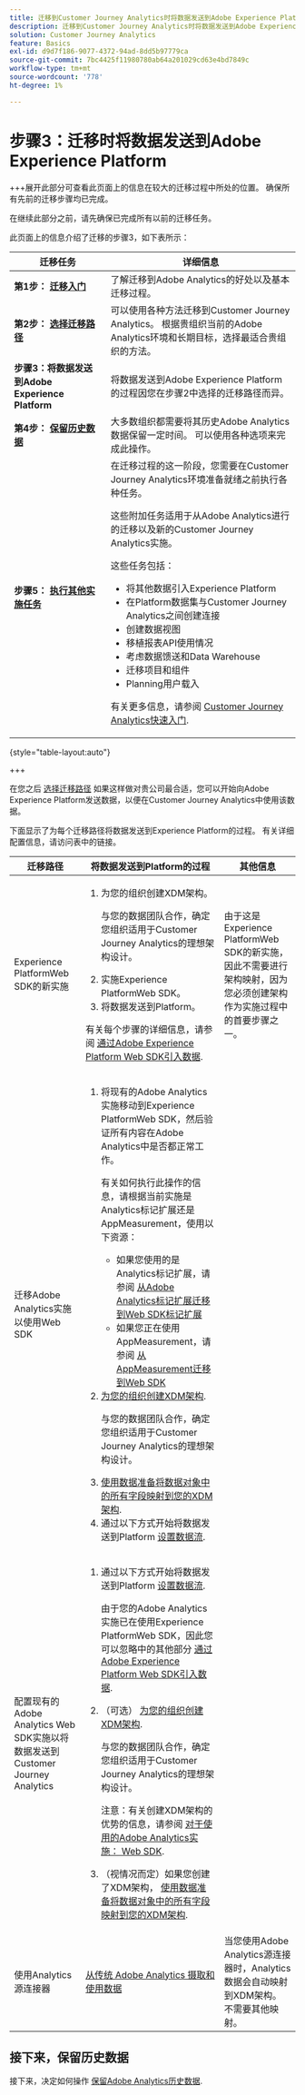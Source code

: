 ```yaml
---
title: 迁移到Customer Journey Analytics时将数据发送到Adobe Experience Platform
description: 迁移到Customer Journey Analytics时将数据发送到Adobe Experience Platform
solution: Customer Journey Analytics
feature: Basics
exl-id: d9d7f186-9077-4372-94ad-8dd5b97779ca
source-git-commit: 7bc4425f11980780ab64a201029cd63e4bd7849c
workflow-type: tm+mt
source-wordcount: '778'
ht-degree: 1%

---
```


# 步骤3：迁移时将数据发送到Adobe Experience Platform

+++展开此部分可查看此页面上的信息在较大的迁移过程中所处的位置。 确保所有先前的迁移步骤均已完成。

在继续此部分之前，请先确保已完成所有以前的迁移任务。

此页面上的信息介绍了迁移的步骤3，如下表所示：

| 迁移任务 | 详细信息 |
|---------|----------|
| **第1步： [迁移入门](/help/getting-started/cja-migration/cja-migration-getstarted.md)** | 了解迁移到Adobe Analytics的好处以及基本迁移过程。 |
| **第2步： [选择迁移路径](/help/getting-started/cja-migration/cja-migration-path.md)** | 可以使用各种方法迁移到Customer Journey Analytics。 根据贵组织当前的Adobe Analytics环境和长期目标，选择最适合贵组织的方法。 |
| <span class="preview">**步骤3：将数据发送到Adobe Experience Platform**</span> | <span class="preview">将数据发送到Adobe Experience Platform的过程因您在步骤2中选择的迁移路径而异。</span> |
| **第4步： [保留历史数据](/help/getting-started/cja-migration/cja-migration-historical-data.md)** | 大多数组织都需要将其历史Adobe Analytics数据保留一定时间。 可以使用各种选项来完成此操作。 |
| **步骤5： [执行其他实施任务](/help/getting-started/cja-getting-started.md)** | 在迁移过程的这一阶段，您需要在Customer Journey Analytics环境准备就绪之前执行各种任务。<p>这些附加任务适用于从Adobe Analytics进行的迁移以及新的Customer Journey Analytics实施。</p><p>这些任务包括：</p><ul><li>将其他数据引入Experience Platform</li><li>在Platform数据集与Customer Journey Analytics之间创建连接</li><li>创建数据视图</li><li>移植报表API使用情况</li><li>考虑数据馈送和Data Warehouse</li><li>迁移项目和组件</li><li>Planning用户载入</li></ul> <p>有关更多信息，请参阅 [Customer Journey Analytics快速入门](/help/getting-started/cja-getting-started.md). |

{style="table-layout:auto"}

+++


在您之后 [选择迁移路径](#step-2-choose-your-customer-journey-analytics-migration-method) 如果这样做对贵公司最合适，您可以开始向Adobe Experience Platform发送数据，以便在Customer Journey Analytics中使用该数据。

下面显示了为每个迁移路径将数据发送到Experience Platform的过程。 有关详细配置信息，请访问表中的链接。

| 迁移路径 | 将数据发送到Platform的过程 | 其他信息 |
|---------|----------|----------|
| Experience PlatformWeb SDK的新实施 | <ol><li>为您的组织创建XDM架构。<p>与您的数据团队合作，确定您组织适用于Customer Journey Analytics的理想架构设计。</p></li><li>实施Experience PlatformWeb SDK。</li><li>将数据发送到Platform。</li></ol><p>有关每个步骤的详细信息，请参阅 [通过Adobe Experience Platform Web SDK引入数据](/help/data-ingestion/aepwebsdk.md). | 由于这是Experience PlatformWeb SDK的新实施，因此不需要进行架构映射，因为您必须创建架构作为实施过程中的首要步骤之一。 |
| 迁移Adobe Analytics实施以使用Web SDK | <ol><li>将现有的Adobe Analytics实施移动到Experience PlatformWeb SDK，然后验证所有内容在Adobe Analytics中是否都正常工作。<p>有关如何执行此操作的信息，请根据当前实施是Analytics标记扩展还是AppMeasurement，使用以下资源：</p><ul><li>如果您使用的是Analytics标记扩展，请参阅 [从Adobe Analytics标记扩展迁移到Web SDK标记扩展](https://experienceleague.adobe.com/en/docs/analytics/implementation/aep-edge/web-sdk/analytics-extension-to-web-sdk)</li><li>如果您正在使用AppMeasurement，请参阅 [从AppMeasurement迁移到Web SDK](https://experienceleague.adobe.com/en/docs/analytics/implementation/aep-edge/web-sdk/appmeasurement-to-web-sdk)</li></ul><li>[为您的组织创建XDM架构](https://experienceleague.adobe.com/en/docs/analytics-platform/using/cja-data-ingestion/ingest-use-guides/edge-network/aepwebsdk#set-up-a-schema-and-dataset).<p>与您的数据团队合作，确定您组织适用于Customer Journey Analytics的理想架构设计。</p></li><li>[使用数据准备将数据对象中的所有字段映射到您的XDM架构](https://experienceleague.adobe.com/en/docs/experience-platform/data-prep/home).</li><li>通过以下方式开始将数据发送到Platform [设置数据流](https://experienceleague.adobe.com/en/docs/analytics-platform/using/cja-data-ingestion/ingest-use-guides/edge-network/aepwebsdk#set-up-a-datastream).</li></ol> |  |
| 配置现有的Adobe Analytics Web SDK实施以将数据发送到Customer Journey Analytics | <ol><li>通过以下方式开始将数据发送到Platform [设置数据流](https://experienceleague.adobe.com/en/docs/analytics-platform/using/cja-data-ingestion/ingest-use-guides/edge-network/aepwebsdk#set-up-a-datastream).<p>由于您的Adobe Analytics实施已在使用Experience PlatformWeb SDK，因此您可以忽略中的其他部分 [通过Adobe Experience Platform Web SDK引入数据](https://experienceleague.adobe.com/en/docs/analytics-platform/using/cja-data-ingestion/ingest-use-guides/edge-network/aepwebsdk).</li><li>（可选） [为您的组织创建XDM架构](https://experienceleague.adobe.com/en/docs/analytics-platform/using/cja-data-ingestion/ingest-use-guides/edge-network/aepwebsdk#set-up-a-schema-and-dataset).<p>与您的数据团队合作，确定您组织适用于Customer Journey Analytics的理想架构设计。</p><p>注意：有关创建XDM架构的优势的信息，请参阅 [对于使用的Adobe Analytics实施： Web SDK](/help/getting-started/cja-migration/cja-migration-path.md#for-adobe-analytics-implementations-using-web-sdk).</li><li>（视情况而定）如果您创建了XDM架构， [使用数据准备将数据对象中的所有字段映射到您的XDM架构](https://experienceleague.adobe.com/en/docs/experience-platform/data-prep/home).</li></ol> |
| 使用Analytics源连接器 | [从传统 Adobe Analytics 摄取和使用数据](/help/data-ingestion/analytics.md) | 当您使用Adobe Analytics源连接器时，Analytics数据会自动映射到XDM架构。 不需要其他映射。 |

## 接下来，保留历史数据

接下来，决定如何操作 [保留Adobe Analytics历史数据](/help/getting-started/cja-migration/cja-migration-historical-data.md).

